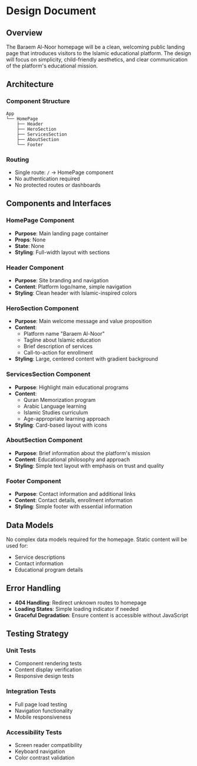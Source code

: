 # Design Document

## Overview

The Baraem Al-Noor homepage will be a clean, welcoming public landing page that introduces visitors to the Islamic educational platform. The design will focus on simplicity, child-friendly aesthetics, and clear communication of the platform's educational mission.

## Architecture

### Component Structure
```
App
└── HomePage
    ├── Header
    ├── HeroSection
    ├── ServicesSection
    ├── AboutSection
    └── Footer
```

### Routing
- Single route: `/` → HomePage component
- No authentication required
- No protected routes or dashboards

## Components and Interfaces

### HomePage Component
- **Purpose**: Main landing page container
- **Props**: None
- **State**: None
- **Styling**: Full-width layout with sections

### Header Component
- **Purpose**: Site branding and navigation
- **Content**: Platform logo/name, simple navigation
- **Styling**: Clean header with Islamic-inspired colors

### HeroSection Component
- **Purpose**: Main welcome message and value proposition
- **Content**: 
  - Platform name "Baraem Al-Noor"
  - Tagline about Islamic education
  - Brief description of services
  - Call-to-action for enrollment
- **Styling**: Large, centered content with gradient background

### ServicesSection Component
- **Purpose**: Highlight main educational programs
- **Content**:
  - Quran Memorization program
  - Arabic Language learning
  - Islamic Studies curriculum
  - Age-appropriate learning approach
- **Styling**: Card-based layout with icons

### AboutSection Component
- **Purpose**: Brief information about the platform's mission
- **Content**: Educational philosophy and approach
- **Styling**: Simple text layout with emphasis on trust and quality

### Footer Component
- **Purpose**: Contact information and additional links
- **Content**: Contact details, enrollment information
- **Styling**: Simple footer with essential information

## Data Models

No complex data models required for the homepage. Static content will be used for:
- Service descriptions
- Contact information
- Educational program details

## Error Handling

- **404 Handling**: Redirect unknown routes to homepage
- **Loading States**: Simple loading indicator if needed
- **Graceful Degradation**: Ensure content is accessible without JavaScript

## Testing Strategy

### Unit Tests
- Component rendering tests
- Content display verification
- Responsive design tests

### Integration Tests
- Full page load testing
- Navigation functionality
- Mobile responsiveness

### Accessibility Tests
- Screen reader compatibility
- Keyboard navigation
- Color contrast validation